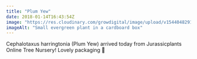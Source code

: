 ```yaml
---
title: "Plum Yew"
date: 2018-01-14T16:43:54Z
image: "https://res.cloudinary.com/growdigital/image/upload/v1544048291/plum-yew-24804346637.jpg"
imageAlt: "Small evergreen plant in a cardboard box"
---
```


Cephalotaxus harringtonia (Plum Yew) arrived today from Jurassicplants Online Tree Nursery! Lovely packaging 🙂
